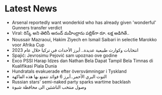 # Latest News
-  Arsenal reportedly want wonderkid who has already given 'wonderful' Gunners transfer verdict
-  Viral: రిస్క్ అని తెలిసీ ఆనంద్ మహీంద్రాను పబ్లిక్‌గా రూ. లక్ష అడిగితే..
-  Noussair Mazraoui, Hakim Ziyech en Ismail Saibari in selectie Marokko voor Afrika Cup
-  انتخابات وكوارث طبيعية عديدة.. أبرز الأحداث في تركيا خلال عام 2023
-  Spajić: Jevrosimu Pejović sam upoznao ove godine
-  Exco PSSI Harap Idzes dan Nathan Bela Dapat Tampil Bela Timnas di Kualifikasi Piala Dunia
-  Hundratals evakuerade efter översvämningar i Tyskland
-  التوت البري الأحمر..أبرز 6 فوائد تتمتع بها هذه الفاكهة
-  Russian stars' semi-naked party sparks wartime backlash
-  وصول منتخب الناشئين الى محافظة شبوة
